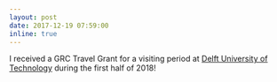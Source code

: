 ```yaml
---
layout: post
date: 2017-12-19 07:59:00
inline: true
---
```


I received a GRC Travel Grant for a visiting period at [Delft University of Technology](https://www.tudelft.nl/en/) during the first half of 2018!